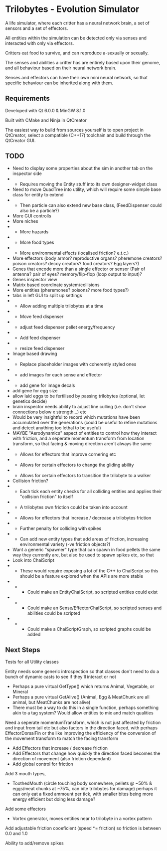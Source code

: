 # Trilobytes - Evolution Simulator
A life simulator, where each critter has a neural network brain, a set of sensors and a set of effectors.

All entities within the simulation can be detected only via senses and interacted with only via effectors.

Critters eat food to survive, and can reproduce a-sexually or sexually.

The senses and abilities a critter has are entirely based upon their genome, and all behaviour based on their neural network brain.

Senses and effectors can have their own mini neural network, so that specific behaviour can be inherited along with them.

Requirements
-----
Developed with Qt 6.0.0 & MinGW 8.1.0

Built with CMake and Ninja in QtCreator

The easiest way to build from sources yourself is to open project in QtCreator, select a compatible (C++17) toolchain and build through the QtCreator GUI.

TODO
-----
 - Need to display some properties about the sim in another tab on the inspector side
 - - Requires moving the Entity stuff into its own designer-widget class
 - Need to move QuadTree into utility, which will require some simple base class for entity to extend
 - - Then particle can also extend new base class, (FeedDispenser could also be a particle?)
 - More GUI controlls
 - More niches
 - - More hazards
 - - More food types
 - - More environmental effects (localised friction? e.t.c.)
 - More effectors (body armor? reproductive organs? pheremone creators? poison creators? decoy creators? food creators? Egg layers?)
 - Genes that encode more than a single effector or sensor (Pair of antenna? pair of eyes? memory/flip-flop (loop output to input)?
 - Genes inspector view
 - Matrix based coordinate system/collisions
 - More entities (pheremones? poisons? more food types?)
 - tabs in left GUI to split up settings
 -  - Allow adding multiple trilobytes at a time
 -  - Move feed dispenser
 -  - adjust feed dispenser pellet energy/frequency
 -  - Add feed dispenser
 -  - resize feed dispenser
 - Image based drawing
 - - Replace placeholder images with coherently styled ones
 - - add images for each sense and effector
 - - add gene for image decals
 - add gene for egg size
 - allow laid eggs to be fertilised by passing trilobytes (optional, let genetics decide)
 - brain inspector needs ability to adjust line culling (i.e. don't show connections below x strength...) etc
 - Would be very insightful to record which mutations have been accumulated over the generations (could be useful to refine mutations and detect anything too lethal to be useful)
 - MAYBE "Aerodynamics" aspect of entities to control how they interact with friction, and a seperate momentum transform from location transform, so that facing & moving direction aren't always the same
 - - Allows for effectors that improve cornering etc
 - - Allows for certain effectors to change the gliding ability
 - - Allows for certain effectors to transition the trilobyte to a walker
 - Collision friction? 
 - - Each tick each entity checks for all colliding entities and applies their "collision friction" to itself
 - - A trilobytes own friction could be taken into account
 - - Allows for effectors that increase / decrease a trilobytes friction
 - - Further penalty for colliding with spikes
 - - Can add new entity types that add areas of friction, increasing environmental variety (-ve friction objects?)
 - Want a generic "spawner" type that can spawn in food pellets the same way they currently are, but also be used to spawn spikes etc, so that
 - Look into ChaiScript
 - - These would require exposing a lot of the C++ to ChaiScript so this should be a feature explored when the APIs are more stable
 - - - Could make an EntityChaiScript, so scripted entities  could exist
 - - - Could make an Sense/EffectorChaiScript, so scripted senses and abilities could be scripted
 - - - Could make a ChaiScriptGraph, so scripted graphs could be added

Next Steps
----------
Tests for all Utility classes

Entity needs some generic introspection so that classes don't need to do a bunch of dynamic casts to see if they'll interact or not
   - Perhaps a pure virtual GetType() which returns Animal, Vegetable, or Mineral
   - Perhaps a pure virtual GetAlive() (Animal, Egg & MeatChunk are all animal, but MeatChunks are not alive)
   - There must be a way to do this in a single function, perhaps something akin to a tag system? Would allow entities to mix and match qualities

Need a seperate momentumTransform, which is not just affected by friction and input from tail etc but also factors in the direction faced, with perhaps EffectorDorsalFin or the like improving the efficiency of the conversion of the movement transform to match the facing transform
 - Add Effectors that increase / decrease friction
 - Add Effectors that change how quickly the direction faced becomes the direction of movement (also friction dependant)
 - Add global control for friction

Add 3 mouth types,
 - ToothedMouth (circle touching body somewhere, pellets @ ~50% & eggs/meat chunks at ~75%, can bite trilobytes for damage) perhaps it can only eat a fixed ammount per tick, with smaller bites being more energy efficient but doing less damage?

Add some effectors
 - Vortex generator, moves entities near to trilobyte in a vortex pattern

Add adjustable friction cooeficient (speed *= friction) so friction is between 0.0 and 1.0

Ability to add/remove spikes
